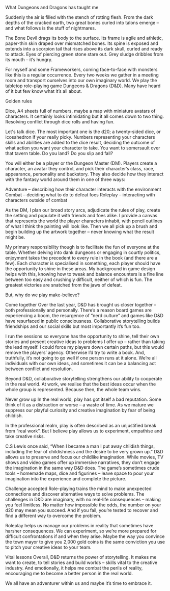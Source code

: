 What Dungeons and Dragons has taught me

Suddenly the air is filled with the stench of rotting flesh. From the dark depths of the cracked earth, two great bones curled into talons emerge – and what follows is the stuff of nightmares. 

The Bone Devil drags its body to the surface. Its frame is agile and athletic, paper-thin skin draped over mismatched bones. Its spine is exposed and extends into a scorpion tail that rises above its dark skull, curled and ready to attack. Eyes of piercing green stone stare out. Grey sludge dribbles from its mouth – it’s hungry.

For myself and some Frameworkers, coming face-to-face with monsters like this is a regular occurrence. Every two weeks we gather in a meeting room and transport ourselves into our own imaginary world. We play the tabletop role-playing game Dungeons & Dragons (D&D). Many have heard of it but few know what it’s all about.

Golden rules

Dice, A4 sheets full of numbers, maybe a map with miniature avatars of characters. It certainly looks intimidating but it all comes down to two thing. Resolving conflict through dice rolls and having fun.

Let's talk dice. The most important one is the d20; a twenty-sided dice, or icosahedron if your really picky. Numbers representing your characters skills and abilities are added to the dice result, deciding the outcome of what action you want your character to take. You want to somersault over that tavern table. Do you land? Do you slip and fall? 

You will either be a player or the Dungeon Master (DM). Players create a character, an avatar they control, and pick their character’s class, race, appearance, personality and backstory. They also decide how they interact with the fantasy world around them in one of three ways: 

Adventure – describing how their character interacts with the environment
Combat – deciding what to do to defeat foes
Roleplay – interacting with characters outside of combat
 
As the DM, I plan our broad story arcs, adjudicate the rules of play, create the setting and populate it with friends and foes alike. I provide a canvas that represents the world the player characters inhabit, with pencil outlines of what I think the painting will look like. Then we all pick up a brush and begin building up the artwork together – never knowing what the result might be.

My primary responsibility though is to facilitate the fun of everyone at the table. Whether delving into dank dungeons or engaging in courtly politics, enjoyment takes the precedent to every rule in the book (and there are a few). Each character is specialised in something, each player should have the opportunity to shine in these areas. My background in game design helps with this, knowing how to tweak and balance encounters is a fine line between too easy and crushingly difficult, neither of which is fun. The greatest victories are snatched from the jaws of defeat. 
 
But, why do we play make-believe?
 
Come together
Over the last year, D&D has brought us closer together – both professionally and personally. There’s a reason board games are experiencing a boom, the resurgence of “nerd culture” and games like D&D have resurfaced in public consciousness. Collaborative storytelling builds friendships and our social skills but most importantly it’s fun too.
 
I run the sessions so everyone has the opportunity to shine, tell their own stories and present creative ideas to problems I offer up – rather than taking the lead myself. I could force my players down certain paths, but this would remove the players’ agency. Otherwise I’d try to write a book. And, truthfully, it’s not going to go well if one person runs at it alone. We’re all individuals with our own ideas, and sometimes it can be a balancing act between conflict and resolution. 

Beyond D&D, collaborative storytelling strengthens our ability to cooperate in the real world. At work, we realise that the best ideas occur when the whole group is represented. Because then, the whole team wins.
 
Never grow up
In the real world, play has got itself a bad reputation. Some think of it as a distraction or worse – a waste of time. As we mature we suppress our playful curiosity and creative imagination by fear of being childish.
 
In the professional realm, play is often described as an unjustified break from “real work”. But I believe play allows us to experiment, empathise and take creative risks. 

C.S Lewis once said, “When I became a man I put away childish things, including the fear of childishness and the desire to be very grown up.” D&D allows us to preserve and focus our childlike imagination. While movies, TV shows and video games offer up immersive narratives, they don’t engage the imagination in the same way D&D does. The game’s sometimes crude tools – homemade maps, dice and figurines – leave space to pour your imagination into the experience and complete the picture.

Challenge accepted
Role-playing trains the mind to make unexpected connections and discover alternative ways to solve problems. The challenges in D&D are imaginary, with no real-life consequences – making you feel limitless. No matter how impossible the odds, the number on your d20 may mean you succeed. And if you fail, you’re tested to recover and find a different way to overcome the problem. 

Roleplay helps us manage our problems in reality that sometimes have harsher consequences. We can experiment, so we’re more prepared for difficult confrontations if and when they arise. Maybe the way you convince the town mayor to give you 2,000 gold coins is the same conviction you use to pitch your creative ideas to your team.  

Vital lessons
Overall, D&D returns the power of storytelling. It makes me want to create, to tell stories and build worlds – skills vital to the creative industry. And emotionally, it helps me combat the perils of reality, encouraging me to become a better person in the real world.
 
We all have an adventurer within us and maybe it’s time to embrace it.






